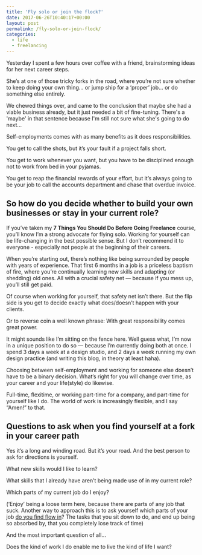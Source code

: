 ```yaml
---
title: 'Fly solo or join the flock?'
date: 2017-06-26T10:40:17+00:00
layout: post
permalink: /fly-solo-or-join-flock/
categories:
  - life
  - freelancing
---
```

Yesterday I spent a few hours over coffee with a friend, brainstorming ideas for her next career steps.

She’s at one of those tricky forks in the road, where you’re not sure whether to keep doing your own thing… or jump ship for a ‘proper’ job… or do something else entirely.

We chewed things over, and came to the conclusion that maybe she had a viable business already, but it just needed a bit of fine-tuning. There's a 'maybe' in that sentence because I'm still not sure what she's going to do next...

Self-employments comes with as many benefits as it does responsibilities.

You get to call the shots, but it’s your fault if a project falls short.

You get to work whenever you want, but you have to be disciplined enough not to work from bed in your pyjamas.

You get to reap the financial rewards of your effort, but it’s always going to be your job to call the accounts department and chase that overdue invoice.

## So how do you decide whether to build your own businesses or stay in your current role?

If you’ve taken my **7 Things You Should Do Before Going Freelance** course, you’ll know I’m a strong advocate for flying solo. Working for yourself can be life-changing in the best possible sense. But I don’t recommend it to everyone - especially not people at the beginning of their careers.

When you’re starting out, there’s nothing like being surrounded by people with years of experience. That first 6 months in a job is a priceless baptism of fire, where you’re continually learning new skills and adapting (or shedding) old ones. All with a crucial safety net —  because if you mess up, you’ll still get paid.

Of course when working for yourself, that safety net isn’t there. But the flip side is you get to decide exactly what does/doesn’t happen with your clients.

Or to reverse coin a well known phrase: With great responsibility comes great power.

It might sounds like I’m sitting on the fence here. Well guess what, I’m now in a unique position to do so — because I’m currently doing both at once. I spend 3 days a week at a design studio, and 2 days a week running my own design practice (and writing this blog, in theory at least haha).

Choosing between self-employment and working for someone else doesn’t have to be a binary decision. What’s right for you will change over time, as your career and your life(style) do likewise.

Full-time, flexitime, or working part-time for a company, and part-time for yourself like I do. The world of work is increasingly flexible, and I say “Amen!” to that.

## Questions to ask when you find yourself at a fork in your career path

Yes it’s a long and winding road. But it’s your road. And the best person to ask for directions is yourself.

What new skills would I like to learn?

What skills that I already have aren’t being made use of in my current role?

Which parts of my current job do I enjoy?

(‘Enjoy’ being a loose term here, because there are parts of any job that suck. Another way to approach this is to ask yourself which parts of your job [do you find flow in](https://www.greig.cc/finding-your-flow/)? The tasks that you sit down to do, and end up being so absorbed by, that you completely lose track of time)

And the most important question of all...

Does the kind of work I do enable me to live the kind of life I want?
